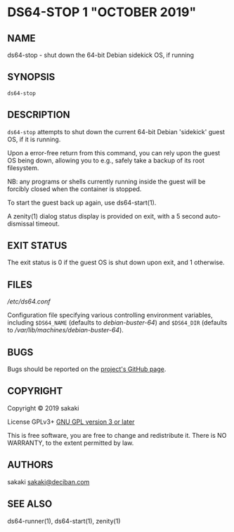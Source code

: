 [//]: # (Use md2man to generate the man page from this Markdown)
[//]: # (https://github.com/sunaku/md2man)

DS64-STOP 1 "OCTOBER 2019"
==========================

NAME
----

ds64-stop - shut down the 64-bit Debian sidekick OS, if running

SYNOPSIS
--------

`ds64-stop`

DESCRIPTION
-----------

`ds64-stop` attempts to shut down the current 64-bit Debian 'sidekick' guest
OS, if it is running.

Upon a error-free return from this command, you can rely upon the guest OS
being down, allowing you to e.g., safely take a backup of its root filesystem.

NB: any programs or shells currently running inside the guest will be
forcibly closed when the container is stopped.

To start the guest back up again, use ds64-start(1).

A zenity(1) dialog status display is provided on exit, with a 5 second
auto-dismissal timeout.

EXIT STATUS
-----------

The exit status is 0 if the guest OS is shut down upon exit, and 1 otherwise.

FILES
-----

*/etc/ds64.conf*

Configuration file specifying various controlling environment
variables, including `$DS64_NAME` (defaults to *debian-buster-64*) and
`$DS64_DIR` (defaults to */var/lib/machines/debian-buster-64*).


BUGS
----

Bugs should be reported on the
[project's GitHub page](https://github.com/sakaki-/raspbian-nspawn-64/issues).

COPYRIGHT
---------

Copyright &copy; 2019 sakaki

License GPLv3+ [GNU GPL version 3 or later](http://gnu.org/licenses/gpl.html)

This is free software, you are free to change and redistribute it.
There is NO WARRANTY, to the extent permitted by law.


AUTHORS
-------

sakaki <sakaki@deciban.com>

SEE ALSO
--------

ds64-runner(1), ds64-start(1), zenity(1)

